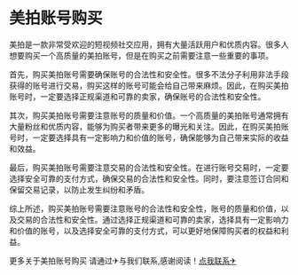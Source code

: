 # 美拍账号购买

美拍是一款非常受欢迎的短视频社交应用，拥有大量活跃用户和优质内容。很多人想要购买一个高质量的美拍账号，但是在购买之前需要注意一些重要的事项。

首先，购买美拍账号需要确保账号的合法性和安全性。很多不法分子利用非法手段获得的账号进行交易，购买这样的账号可能会给自己带来麻烦。因此，在购买美拍账号时，一定要选择正规渠道和可靠的卖家，确保账号的合法性和安全性。

其次，购买美拍账号需要注意账号的质量和价值。一个高质量的美拍账号通常拥有大量粉丝和优质内容，能够为购买者带来更多的曝光和关注。因此，在购买美拍账号时，一定要选择具有一定影响力和价值的账号，确保能够为自己带来实际的收益和效益。

最后，购买美拍账号需要注意交易的合法性和安全性。在进行账号交易时，一定要选择安全可靠的支付方式，确保交易的合法性和安全性。同时，要注意签订合同和保留交易记录，以防止发生纠纷和矛盾。

综上所述，购买美拍账号需要注意账号的合法性和安全性，账号的质量和价值，以及交易的合法性和安全性。通过选择正规渠道和可靠的卖家，选择具有一定影响力和价值的账号，以及选择安全可靠的支付方式，可以更好地保障购买者的权益和利益。

更多关于美拍账号购买 请通过✈与我们联系,感谢阅读！[点我联系✈](https://cn.G208.com)